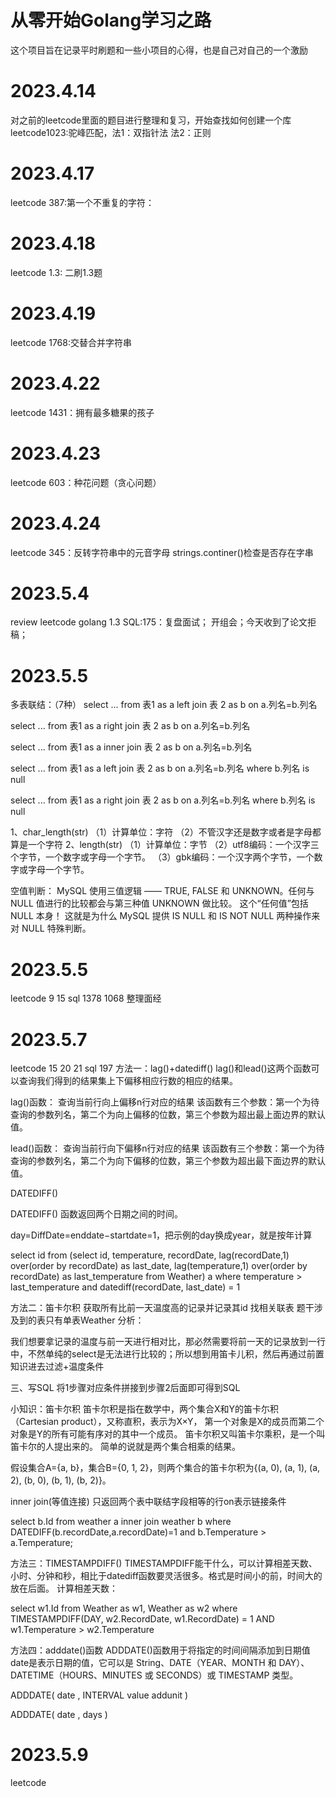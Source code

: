 # 从零开始Golang学习之路
这个项目旨在记录平时刷题和一些小项目的心得，也是自己对自己的一个激励

# 2023.4.14
对之前的leetcode里面的题目进行整理和复习，开始查找如何创建一个库
leetcode1023:驼峰匹配，法1：双指针法  法2：正则

# 2023.4.17
leetcode 387:第一个不重复的字符：

# 2023.4.18
leetcode 1.3: 二刷1.3题

# 2023.4.19
leetcode 1768:交替合并字符串

# 2023.4.22
leetcode 1431：拥有最多糖果的孩子

# 2023.4.23
leetcode 603：种花问题（贪心问题）

# 2023.4.24
leetcode 345：反转字符串中的元音字母 strings.continer()检查是否存在字串

# 2023.5.4
review leetcode golang 1.3 SQL:175：复盘面试；
开组会；今天收到了论文拒稿；

# 2023.5.5
多表联结：（7种）
select ... from 表1 as a left join
表 2 as b on a.列名=b.列名

select ... from 表1 as a right join
表 2 as b on a.列名=b.列名

select ... from 表1 as a inner join
表 2 as b on a.列名=b.列名

select ... from 表1 as a left join
表 2 as b on a.列名=b.列名 where b.列名 is null

select ... from 表1 as a right join
表 2 as b on a.列名=b.列名 where b.列名 is null

1、char_length(str)
（1）计算单位：字符
（2）不管汉字还是数字或者是字母都算是一个字符
2、length(str)
（1）计算单位：字节
（2）utf8编码：一个汉字三个字节，一个数字或字母一个字节。
（3）gbk编码：一个汉字两个字节，一个数字或字母一个字节。

空值判断：
MySQL 使用三值逻辑 —— TRUE, 
FALSE 和 UNKNOWN。任何与 NULL 值进行的比较都会与第三种值 UNKNOWN 做比较。
这个“任何值”包括 NULL 本身！
这就是为什么 MySQL 
提供 IS NULL 和 IS NOT NULL 两种操作来对 NULL 特殊判断。

# 2023.5.5
leetcode 9 15
sql 1378 1068
整理面经

# 2023.5.7
leetcode 15 20 21
sql 197
方法一：lag()+datediff()
lag()和lead()这两个函数可以查询我们得到的结果集上下偏移相应行数的相应的结果。

lag()函数：
查询当前行向上偏移n行对应的结果
该函数有三个参数：第一个为待查询的参数列名，第二个为向上偏移的位数，第三个参数为超出最上面边界的默认值。

lead()函数：
查询当前行向下偏移n行对应的结果
该函数有三个参数：第一个为待查询的参数列名，第二个为向下偏移的位数，第三个参数为超出最下面边界的默认值。

DATEDIFF()

DATEDIFF() 函数返回两个日期之间的时间。

day=DiffDate=enddate−startdate=1，把示例的day换成year，就是按年计算


select id from
(select id, temperature, recordDate, lag(recordDate,1) 
over(order by recordDate) as last_date,
lag(temperature,1) over(order by recordDate) as last_temperature
from Weather) a where temperature > last_temperature and 
datediff(recordDate, last_date) = 1

方法二：笛卡尔积
获取所有比前一天温度高的记录并记录其id
找相关联表 题干涉及到的表只有单表Weather
分析：

我们想要拿记录的温度与前一天进行相对比，那必然需要将前一天的记录放到一行中，不然单纯的select是无法进行比较的；所以想到用笛卡儿积，然后再通过前置知识进去过滤+温度条件

三、写SQL 将1步骤对应条件拼接到步骤2后面即可得到SQL

小知识：笛卡尔积
笛卡尔积是指在数学中，两个集合X和Y的笛卡尓积（Cartesian product），又称直积，表示为X×Y，
第一个对象是X的成员而第二个对象是Y的所有可能有序对的其中一个成员。
笛卡尔积又叫笛卡尔乘积，是一个叫笛卡尔的人提出来的。 简单的说就是两个集合相乘的结果。

假设集合A={a, b}，集合B={0, 1, 2}，则两个集合的笛卡尔积为{(a, 0), (a, 1), (a, 2), (b, 0), (b, 1), (b, 2)}。

inner join(等值连接) 只返回两个表中联结字段相等的行on表示链接条件

select b.Id from weather a inner join weather b
where DATEDIFF(b.recordDate,a.recordDate)=1 and b.Temperature > a.Temperature;

方法三：TIMESTAMPDIFF()
TIMESTAMPDIFF能干什么，可以计算相差天数、小时、分钟和秒，相比于datediff函数要灵活很多。格式是时间小的前，时间大的放在后面。 计算相差天数：

select w1.Id
from Weather as w1, Weather as w2
where TIMESTAMPDIFF(DAY, w2.RecordDate, w1.RecordDate) = 1
AND w1.Temperature > w2.Temperature

方法四：adddate()函数
ADDDATE()函数用于将指定的时间间隔添加到日期值date是表示日期的值，它可以是 String、DATE（YEAR、MONTH 和 DAY）、DATETIME（HOURS、MINUTES 或 SECONDS）或 TIMESTAMP 类型。

ADDDATE( date , INTERVAL value addunit )

ADDDATE( date , days )

# 2023.5.9
leetcode 

